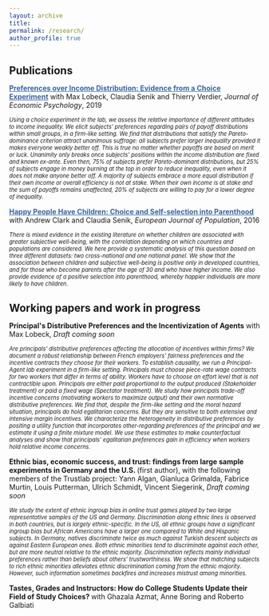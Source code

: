 ```yaml
---
layout: archive
title: 
permalink: /research/
author_profile: true
---
```

<h1 style="font-size:150%;">Publications</h1>

<u><b><a href='https://www.sciencedirect.com/science/article/abs/pii/S0167487019301084' style="color:rgb(57, 100, 160);" >Preferences over Income Distribution: Evidence from a Choice Experiment</a></b></u>
with Max Lobeck, Claudia Senik and Thierry Verdier, <i>Journal of Economic Psychology</i>, 2019

<p style="font-size:80%;"><i> Using a choice experiment in the lab, we assess the relative importance of different attitudes to income inequality. We elicit subjects' preferences regarding pairs of payoff distributions within
small groups, in a firm-like setting. We find that distributions that satisfy the Pareto-dominance
criterion attract unanimous suffrage: all subjects prefer larger inequality provided it makes
everyone weakly better off. This is true no matter whether payoffs are based on merit or luck.
Unanimity only breaks once subjects' positions within the income distribution are fixed and
known ex-ante. Even then, 75% of subjects prefer Pareto-dominant distributions, but 25% of
subjects engage in money burning at the top in order to reduce inequality, even when it does not
make anyone better off. A majority of subjects embrace a more equal distribution if their own
income or overall efficiency is not at stake. When their own income is at stake and the sum of
payoffs remains unaffected, 20% of subjects are willing to pay for a lower degree of inequality.</i></p>

<u><b><a href='https://link.springer.com/article/10.1007/s10680-016-9389-x' style="color:rgb(57, 100, 160);" >Happy People Have Children: Choice and Self-selection into Parenthood</a></b></u>
with Andrew Clark and Claudia Senik, <i>European Journal of Population</i>, 2016

<p style="font-size:80%;"><i> There is mixed evidence in the existing literature on whether children are
associated with greater subjective well-being, with the correlation depending on
which countries and populations are considered. We here provide a systematic
analysis of this question based on three different datasets: two cross-national and
one national panel. We show that the association between children and subjective
well-being is positive only in developed countries, and for those who become
parents after the age of 30 and who have higher income. We also provide evidence
of a positive selection into parenthood, whereby happier individuals are more likely
to have children.</i></p>


<h1 style="font-size:150%;">Working papers and work in progress</h1>


<b>Principal's Distributive Preferences and the Incentivization of Agents</b> 
with Max Lobeck, <i> Draft coming soon </i>
<p style="font-size:80%;"><i>  Are principals' distributive preferences affecting the allocation of incentives within firms? We document a robust relationship between French employers' fairness preferences and the incentive contracts they choose for their workers. To establish causality, we run a Principal-Agent lab experiment in a firm-like setting. Principals must choose piece-rate wage contracts for two workers that differ in terms of ability. Workers have to choose an effort level that is not contractible upon. Principals are either paid proportional to the output produced (Stakeholder treatment) or paid a fixed wage (Spectator treatment). We study how principals trade-off incentive concerns (motivating workers to maximize output) and their own normative distributive preferences. We find that, despite the firm-like setting and the moral hazard situation, principals do hold egalitarian concerns. But they are sensitive to both extensive and intensive margin incentives. We characterize the heterogeneity in distributive preferences by positing a utility function that incorporates other-regarding preferences of the principal and we estimate it using a finite mixture model. We use these estimates to make counterfactual analyses and show that principals' egalitarian preferences gain in efficiency when workers hold relative income concerns. </i></p>

<b> Ethnic bias, economic success, and trust: findings from large sample experiments in Germany and the U.S.  </b> (first author), 
with the following members of the Trustlab project: Yann Algan, Gianluca Grimalda, Fabrice Murtin, Louis Putterman, Ulrich Schmidt, Vincent Siegerink, <i> Draft coming soon </i>
<p style="font-size:80%;"><i> We study the extent of ethnic ingroup bias in online trust games played by two large representative samples of the US and Germany. Discrimination along ethnic lines is observed in both countries, but is largely ethnic-specific. In the US, all ethnic groups have a significant ingroup bias but African Americans have a larger one compared to White and Hispanic subjects. In Germany, natives discriminate twice as much against Turkish descent subjects as against Eastern European ones. Both ethnic minorities tend to discriminate against each other, but are more neutral relative to the ethnic majority. Discrimination reflects mainly individual preferences rather than beliefs about others’ trustworthiness. We show that matching subjects to rich ethnic minorities alleviates ethnic discrimination coming from the ethnic majority. However, such information sometimes backfires and increases mistrust among minorities.  </i></p>

<b>Tastes, Grades and Instructors: How do College Students Update their Field of Study
Choices? </b>
with Ghazala Azmat, Anne Boring and Roberto Galbiati

